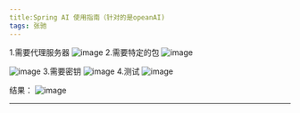 ```yaml
---
title:Spring AI 使用指南（针对的是opeanAI)
tags: 张驰
---
```

1.需要代理服务器
![image](https://github.com/zc1321/zc1321.github.io/assets/100252069/8223df0e-5b97-4e5f-acf1-e4a2dc51f70b)
2.需要特定的包
![image](https://github.com/zc1321/zc1321.github.io/assets/100252069/89e4ce90-703c-4485-9348-e5a37b770a9e)

![image](https://github.com/zc1321/zc1321.github.io/assets/100252069/dca67389-20bc-4768-92e7-a9fd3dd1cefe)
3.需要密钥
![image](https://github.com/zc1321/zc1321.github.io/assets/100252069/0b4211da-4c6d-40e9-903a-54adf42d18ed)
4.测试
![image](https://github.com/zc1321/zc1321.github.io/assets/100252069/5b82e68c-1b51-45bf-994f-035f1ceff513)

结果：
![image](https://github.com/zc1321/zc1321.github.io/assets/100252069/70ccc086-abc3-45a1-8f55-1091c62203cb)

---
